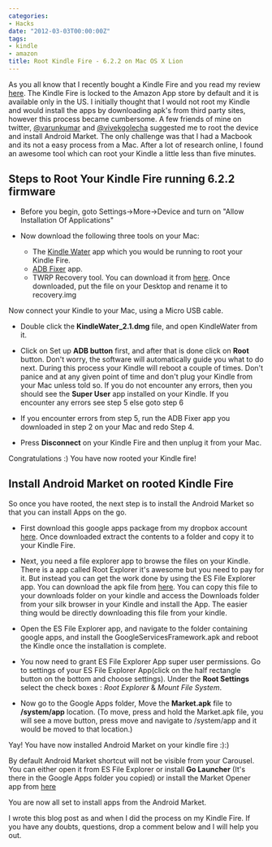 ```yaml
---
categories:
- Hacks
date: "2012-03-03T00:00:00Z"
tags:
- kindle
- amazon
title: Root Kindle Fire - 6.2.2 on Mac OS X Lion
---
```


As you all know that I recently bought a Kindle Fire and you read my review [here](http://pradeepnayak.in/technology/2012/02/27/kindle-fire-my-first-touch-gadget). The Kindle Fire is locked to the Amazon App store by default and it is available only in the US. I initially thought that I would not root my Kindle and would install the apps by downloading apk's from third party sites, however this process became cumbersome. A few friends of mine on twitter, [@varunkumar](http://twitter.com/varunkumar) and [@vivekgolecha](http:twitter.com/vivekgolecha) suggested me to root the device and install Android Market. The only challenge was that I had a Macbook and its not a easy process from a Mac. After a lot of research online, I found an awesome tool which can root your Kindle a little less than five minutes.

## Steps to Root Your Kindle Fire running 6.2.2 firmware

* Before you begin, goto Settings->More->Device and turn on "Allow Installation Of Applications"
* Now download the following three tools on your Mac: 
   
   * The [Kindle Water](http://goo.gl/qIOFq) app which you would be running to root your Kindle Fire.
   * [ADB Fixer](http://www.box.com/s/qnnqnr2k20e9y31shu5x) app.
   * TWRP Recovery tool. You can download it from [here](http://goo.gl/d1vbH). Once downloaded, put the file on your Desktop and rename it to recovery.img

Now connect your Kindle to your Mac, using a Micro USB cable. 

* Double click the **KindleWater_2.1.dmg** file, and open KindleWater from it. 

* Click on Set up **ADB button** first, and after that is done click on **Root** button. Don't worry, the software will automatically guide you what to do next. During this process your Kindle will reboot a couple of times. Don't panice and at any given point of time and don't plug your Kindle from your Mac unless told so. If you do not encounter any errors, then you should see the **Super User** app installed on your Kindle. If you encounter any errors see step 5 else goto step 6

* If you encounter errors from step 5, run the ADB Fixer app you downloaded in step 2 on your Mac and redo Step 4. 

* Press **Disconnect** on your Kindle Fire and then unplug it from your Mac.

Congratulations :) You have now rooted your Kindle fire!

## Install Android Market on rooted Kindle Fire

So once you have rooted, the next step is to install the Android Market so that you can install Apps on the go.

* First download this google apps package from my dropbox account [here](http://dl.dropbox.com/u/1258877/gapps.rar). Once downloaded extract the contents to a folder and copy it to your Kindle Fire.

* Next, you need a file explorer app to browse the files on your Kindle. There is a app called Root Explorer it's awesome but you need to pay for it. But instead you can get the work done by using the ES File Explorer app. You can download the apk file from [here](http://dl.dropbox.com/u/1258877/ES%20File%20Explorer.apk). You can copy this file to your downloads folder on your kindle and access the Downloads folder from your silk browser in your Kindle and install the App. The easier thing would be directly downloading this file from your kindle.

* Open the ES File Explorer app, and navigate to the folder containing google apps, and install the GoogleServicesFramework.apk and reboot the Kindle once the installation is complete.

* You now need to grant ES File Explorer App super user permissions. Go to settings of your ES File Explorer App(click on the half rectangle button on the bottom and choose settings). Under the **Root Settings** select the check boxes : *Root Explorer* & *Mount File System*.

* Now go to the Google Apps folder, Move the **Market.apk** file to **/system/app** location. (To move, press and hold the Market.apk file, you will see a move button, press move and navigate to /system/app and it would be moved to that location.)

Yay! You have now installed Android Market on your kindle fire :):)

By default Android Market shortcut will not be visible from your Carousel. You can either open it from ES File Explorer or install **Go Launcher** (It's there in the Google Apps folder you copied) or install the Market Opener app from [here](http://munday.ws/kindlefire/MarketOpener.apk)

You are now all set to install apps from the Android Market. 

I wrote this blog post as and when I did the process on my Kindle Fire. If you have any doubts, questions, drop a comment below and I will help you out.

